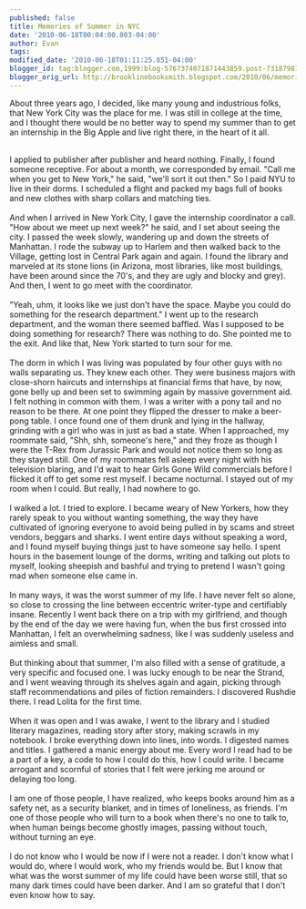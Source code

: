 ```yaml
---
published: false
title: Memories of Summer in NYC
date: '2010-06-18T00:04:00.003-04:00'
author: Evan
tags: 
modified_date: '2010-06-18T01:11:25.851-04:00'
blogger_id: tag:blogger.com,1999:blog-5767374071871443859.post-7318798192833530060
blogger_orig_url: http://brooklinebooksmith.blogspot.com/2010/06/memories-of-summer-in-nyc.html
---
```


About three years ago, I decided, like many young and industrious folks, that New York City was the place for me. I was still in college at the time, and I thought there would be no better way to spend my summer than to get an internship in the Big Apple and live right there, in the heart of it all.<div><br /></div><div>I applied to publisher after publisher and heard nothing. Finally, I found someone receptive. For about a month, we corresponded by email. "Call me when you get to New York," he said, "we'll sort it out then." So I paid NYU to live in their dorms. I scheduled a flight and packed my bags full of books and new clothes with sharp collars and matching ties.</div><div><br /></div><div>And when I arrived in New York City, I gave the internship coordinator a call. "How about we meet up next week?" he said, and I set about seeing the city. I passed the week slowly, wandering up and down the streets of Manhattan. I rode the subway up to Harlem and then walked back to the Village, getting lost in Central Park again and again. I found the library and marveled at its stone lions (in Arizona, most libraries, like most buildings, have been around since the 70's, and they are ugly and blocky and grey). And then, I went to go meet with the coordinator.</div><div><br /></div><div>"Yeah, uhm, it looks like we just don't have the space. Maybe you could do something for the research department." I went up to the research department, and the woman there seemed baffled. Was I supposed to be doing something for research? There was nothing to do. She pointed me to the exit. And like that, New York started to turn sour for me.</div><div><br /></div><div>The dorm in which I was living was populated by four other guys with no walls separating us. They knew each other. They were business majors with close-shorn haircuts and internships at financial firms that have, by now, gone belly up and been set to swimming again by massive government aid. I felt nothing in common with them. I was a writer with a pony tail and no reason to be there. At one point they flipped the dresser to make a beer-pong table. I once found one of them drunk and lying in the hallway, grinding with a girl who was in just as bad a state. When I approached, my roommate said, "Shh, shh, someone's here," and they froze as though I were the T-Rex from Jurassic Park and would not notice them so long as they stayed still. One of my roommates fell asleep every night with his television blaring, and I'd wait to hear Girls Gone Wild commercials before I flicked it off to get some rest myself. I became nocturnal. I stayed out of my room when I could. But really, I had nowhere to go.</div><div><br /></div><div>I walked a lot. I tried to explore. I became weary of New Yorkers, how they rarely speak to you without wanting something, the way they have cultivated of ignoring everyone to avoid being pulled in by scams and street vendors, beggars and sharks. I went entire days without speaking a word, and I found myself buying things just to have someone say hello. I spent hours in the basement lounge of the dorms, writing and talking out plots to myself, looking sheepish and bashful and trying to pretend I wasn't going mad when someone else came in.</div><div><br /></div><div>In many ways, it was the worst summer of my life. I have never felt so alone, so close to crossing the line between eccentric writer-type and certifiably insane. Recently I went back there on a trip with my girlfriend, and though by the end of the day we were having fun, when the bus first crossed into Manhattan, I felt an overwhelming sadness, like I was suddenly useless and aimless and small.</div><div><br /></div><div>But thinking about that summer, I'm also filled with a sense of gratitude, a very specific and focused one. I was lucky enough to be near the Strand, and I went weaving through its shelves again and again, picking through staff recommendations and piles of fiction remainders. I discovered Rushdie there. I read Lolita for the first time.</div><div><br /></div><div>When it was open and I was awake, I went to the library and I studied literary magazines, reading story after story, making scrawls in my notebook. I broke everything down into lines, into words. I digested names and titles. I gathered a manic energy about me. Every word I read had to be a part of a key, a code to how I could do this, how I could write. I became arrogant and scornful of stories that I felt were jerking me around or delaying too long.</div><div><br /></div><div>I am one of those people, I have realized, who keeps books around him as a safety net, as a security blanket, and in times of loneliness, as friends. I'm one of those people who will turn to a book when there's no one to talk to, when human beings become ghostly images, passing without touch, without turning an eye.</div><div><br /></div><div>I do not know who I would be now if I were not a reader. I don't know what I would do, where I would work, who my friends would be. But I know that what was the worst summer of my life could have been worse still, that so many dark times could have been darker. And I am so grateful that I don't even know how to say.</div>
